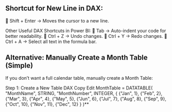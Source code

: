 ## Shortcut for New Line in DAX:
🔹 Shift + Enter → Moves the cursor to a new line.

Other Useful DAX Shortcuts in Power BI:
🔹 Tab → Auto-indent your code for better readability.
🔹 Ctrl + Z → Undo changes.
🔹 Ctrl + Y → Redo changes.
🔹 Ctrl + A → Select all text in the formula bar.



## **Alternative: Manually Create a Month Table (Simple)**
If you don’t want a full calendar table, manually create a Month Table:

Step 1: Create a New Table
DAX
Copy
Edit
MonthTable = DATATABLE(
    "MonthName", STRING, 
    "MonthNumber", INTEGER, 
    {
        {"Jan", 1}, {"Feb", 2}, {"Mar", 3}, {"Apr", 4}, {"May", 5}, {"Jun", 6}, 
        {"Jul", 7}, {"Aug", 8}, {"Sep", 9}, {"Oct", 10}, {"Nov", 11}, {"Dec", 12}
    }
)**
